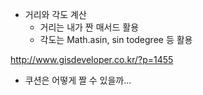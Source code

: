 - 거리와 각도 계산
  - 거리는 내가 짠 매서드 활용
  - 각도는 Math.asin, sin todegree 등 활용

http://www.gisdeveloper.co.kr/?p=1455

- 쿠션은 어떻게 짤 수 있을까...
